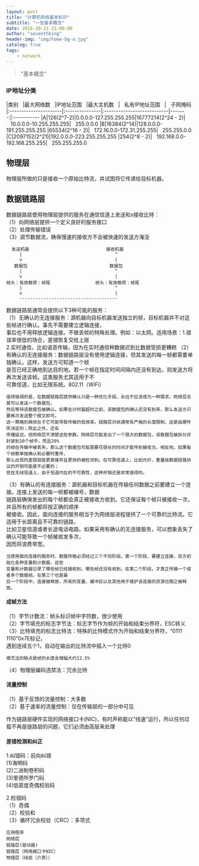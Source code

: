 ```yaml
---
layout: post
title: "计算机网络基本知识"
subtitle: "一些基本概念"
date: 2016-10-21 21:00:00
author: "seventhking"
header-img: "img/home-bg-o.jpg"
catalog: true
tags:
    - network
---
```


> "基本概念"

### IP地址分类

|类别&nbsp;&nbsp;&nbsp;|最大网络数&nbsp;&nbsp;&nbsp;|IP地址范围&nbsp;&nbsp;&nbsp;|最大主机数&nbsp;&nbsp;&nbsp;|&nbsp;&nbsp;&nbsp;私有IP地址范围&nbsp;&nbsp;&nbsp;|&nbsp;&nbsp;&nbsp;子网掩码
|:----------------------|:---------------|:---------------------------|-------:|:-----------
|A|126(2^7-2)|0.0.0.0-127.255.255.255|16777214(2^24 - 2)|&nbsp;&nbsp;&nbsp;10.0.0.0-10.255.255.255|&nbsp;&nbsp;&nbsp;255.0.0.0
|B|16384(2^14)|128.0.0.0-191.255.255.255 |65534(2^16 - 2)|&nbsp;&nbsp;&nbsp;172.16.0.0-172.31.255.255|&nbsp;&nbsp;&nbsp;255.255.0.0
|C|2097152(2^21)|192.0.0.0-223.255.255.255 |254(2^8 - 2)|&nbsp;&nbsp;&nbsp;192.168.0.0-192.168.255.255|&nbsp;&nbsp;&nbsp;255.255.255.0

## 物理层
物理层所做的只是接收一个原始比特流，并试图将它传递给目标机器。  

## 数据链路层
数据链路层使用物理层提供的服务在通信信道上发送和s接收比特：  
（1）向网络层提供一个定义良好的服务接口  
（2）处理传输错误  
（3）调节数据流，确保慢速的接收方不会被快速的发送方淹没  

~~~
  发送机器                             接收机器
     |                                   ^
     v                                   |
   数据包                               数据包
     |                                   ^
     v                                   |
帧头：有效载荷：帧尾                 帧头：有效载荷：帧尾
     |                                   ^
     v                                   |
     -------------------------------------
~~~

数据链路层通常会提供以下3种可能的服务：  
（1）无确认的无连接服务：源机器向目标机器发送独立的帧，目标机器并不对这些帧进行确认。事先不需要建立逻辑连接，  
    事后也不用释放逻辑连接。不做丢帧的特殊处理。例如：以太网。适用场景：1.错误率很低的场合，差错恢复交给上层  
    2.实时通信，比如语音传输，因为在实时通信种数据迟到比数据受损更糟糕
（2）有确认的无连接服务：数据链路层没有使用逻辑连接，但其发送的每一帧都需要单独确认。这样，发送方可知道一个帧  
    是否已经正确地到达目的地。若一个帧在指定时间间隔内还没有到达，则发送方将再次发送该帧。这类服务尤其适用于不  
    可靠信道，比如无限系统。802.11（WiFi）  
    
    值得强调的是，在数据链路层提供确认只是一种优化手段，永远不应该成为一种需求。网络层总是可以发送一个数据包，  
    然后等待该数据包被确认。如果在计时器超时之前，该数据包的确认还没有到来，那么发送方只要再次发送整个报文即可。  
    这一策略的麻烦在于它可能导致传输的低效率。链路层对帧通常有严格的长度限制，这是由硬件所决定的；除此之外，还有  
    传播延迟。但网络层不清楚这些参数。网络层可能发出了一个很大的数据包，该数据包被拆分并封装到10个帧中，而且20%  
    的帧在传输中被丢失，那么这个数据包可能需要花很长的时间才能传到接收方。相反地，如果每个帧都单独确认和必要时重传，  
    那么出现的差错就能更直接并且更快的被检测到。在可靠信道上，比如光纤，重量级数据链路协议的开销可能是不必要的；  
    但在无线信道上，由于信道内在的不可靠性，这种开销还是非常值得的。  

（3）有确认的有连接服务：源机器和目标机器在传输任何数据之前要建立一个连接。连接上发送的每一帧都被编号，数据  
    链路层确保发出的每个帧都会真正被接收方收到。它还保证每个帧只被接收一次，并且所有的帧都将按正确的顺序  
    被接收。因此，面向连接的服务相当于为网络层进程提供了一个可靠的比特流。它适用于长距离且不可靠的链路，  
    比如卫星信道或者长途电话电路。如果采用有确认的无连接服务，可以想象丢失了确认可能导致一个帧被收发多次，  
    因而将浪费带宽。
    
    当使用面向连接的服务时，数据传输必须经过三个不同阶段。第一个阶段，要建立连接，双方初始化各种变量和计数器，这些  
    变量和计数器记录了哪些帧已经接收到，哪些帧还没有收到。在第二个阶段，才真正传输一个或者多个数据帧。在第三个也是最  
    后一个阶段中，连接被释放，所有的变量、缓冲区以及其他用于维护该连接的资源也随之被释放。  

#### 成帧方法
（1）字节计数法：帧头标识帧中字符数，很少使用  
（2）字节填充的标志字节法：标志字节作为帧的开始和结束分界符，ESC转义  
（3）比特填充的标志比特法：特殊的比特模式作为开始和结束分界符，“0111 1110”0x7E标记，  
    遇到连续五个1，自动在输出的比特流中插入一个比特0  
    
    填充法的缺点是帧的长度会增幅大约12.5%
（4）物理层编码违禁法：冗余比特  


#### 流量控制
（1）基于反馈的流量控制：大多数  
（2）基于速率的流量控制：仅在传输层的一部分中可见  

作为链路层硬件实现的网络接口卡(NIC)，有时声称能以“线速”运行，所以任何过载不再是链路层的问题，它们必须由高层来处理  


#### 差错检测和纠正
1.纠错码：前向纠错  
(1)海明码  
(2)二进制卷积码  
(3)里德所罗门码  
(4)低密度奇偶校验码  

2.检错码  
（1）奇偶  
（2）校验和  
（3）循环冗余校验（CRC）：多项式  

~~~
应用程序
网络层
链路层(驱动器)
链路层（网络接口卡NIC）
物理层（线缆（介质））
~~~




























































